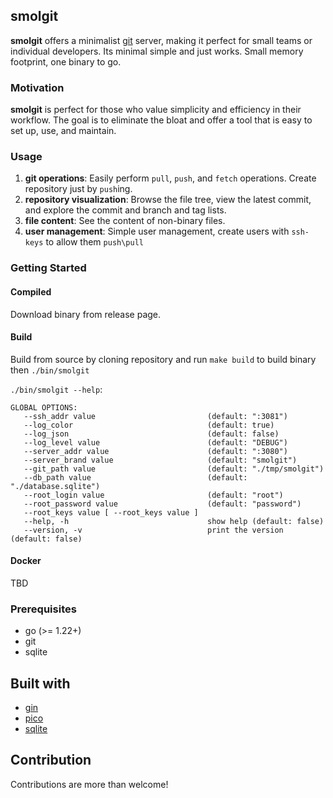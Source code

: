 ## smolgit

**smolgit** offers a minimalist [git](https://git-scm.com/) server, making it perfect for small teams or individual developers. Its minimal simple and just works. Small memory footprint, one binary to go.

### Motivation
**smolgit** is perfect for those who value simplicity and efficiency in their workflow. The goal is to eliminate the bloat and offer a tool that is easy to set up, use, and maintain.

### Usage

1. **git operations**: Easily perform `pull`, `push`, and `fetch` operations. Create repository just by `push`ing.
1. **repository visualization**: Browse the file tree, view the latest commit, and explore the commit and branch and tag lists.
1. **file content**: See the content of non-binary files.
1. **user management**: Simple user management, create users with `ssh-keys` to allow them `push\pull`


### Getting Started

#### Compiled

Download binary from release page.

#### Build

Build from source by cloning repository and run `make build` to build binary then `./bin/smolgit`

`./bin/smolgit --help`:

```shell
GLOBAL OPTIONS:
   --ssh_addr value                         (default: ":3081")
   --log_color                              (default: true)
   --log_json                               (default: false)
   --log_level value                        (default: "DEBUG")
   --server_addr value                      (default: ":3080")
   --server_brand value                     (default: "smolgit")
   --git_path value                         (default: "./tmp/smolgit")
   --db_path value                          (default: "./database.sqlite")
   --root_login value                       (default: "root")
   --root_password value                    (default: "password")
   --root_keys value [ --root_keys value ]
   --help, -h                               show help (default: false)
   --version, -v                            print the version (default: false)
```

#### Docker

TBD

### Prerequisites

- go (>= 1.22+)
- git
- sqlite


## Built with

- [gin](https://github.com/gin-gonic/gin)
- [pico](https://picocss.com/docs)
- [sqlite](https://www.sqlite.org/)

## Contribution

Contributions are more than welcome!
